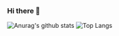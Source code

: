 ### Hi there 👋

![Anurag's github stats](https://github-readme-stats.vercel.app/api?username=triky1130&show_icons=true&theme=dark)
![Top Langs](https://github-readme-stats.vercel.app/api/top-langs/?username=triky1130&layout=compact&theme=dark)
